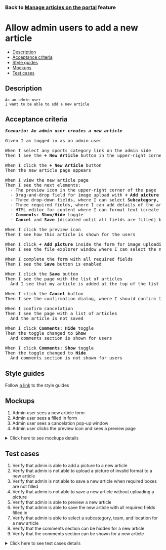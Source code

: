 ### Back to [Manage articles on the portal](../../README.md) feature

# Allow admin users to add a new article

- [Description](#description)
- [Acceptance criteria](#acceptance-criteria)
- [Style guides](#style-guides)
- [Mockups](#mockups)
- [Test cases](#test-cases)

## Description

    As an admin user
    I want to be able to add a new article

## Acceptance criteria

<pre>
<b><i>Scenario: An admin user creates a new article</i></b>

Given I am logged in as an admin user

When I select any sports category link on the admin side
Then I see the <b>+ New Article</b> button in the upper-right corner of the page

When I click the <b>+ New Article</b> button
Then the new article page appears

When I view the new article page
Then I see the next elements:
  - The preview icon in the upper-right corner of the page
  - Drag-and-drop field for image upload with <b>+ Add picture</b> link (required field)
  - Three drop-down fields, where I can select <b>Subcategory</b>, <b>Team</b>, and <b>Location</b>
  - Three required fields, where I can add details of the article: <b>Alt.</b>, <b>Article headline</b>, and <b>Caption</b>
  - HTML editor for content where I can format text (create a header, paragraph or list, manage font style and text aligning) (required field)
  - <b>Comments: Show/Hide</b> toggle
  - <b>Cancel</b> and <b>Save</b> (disabled until all fields are filled) buttons in the upper-right corner of the page

When I click the preview icon
Then I see how this article is shown for the users

When I click <b>+ Add picture</b> inside the form for image uploading
Then I see the file explorer window where I can select the needed image

When I complete the form with all required fields
Then I see the <b>Save</b> button is enabled

When I click the <b>Save</b> button
Then I see the page with the list of articles
  And I see that my article is added at the top of the list in <b>Unpublished</b> state

When I click the <b>Cancel</b> button
Then I see the confirmation dialog, where I should confirm that I want to leave the form without saving changes

When I confirm cancelation
Then I see the page with a list of articles
  And the article is not saved

When I click <b>Comments: Hide</b> toggle
Then the toggle changed to <b>Show</b>
  And comments section is shown for users

When I click <b>Comments: Show</b> toggle
Then the toggle changed to <b>Hide</b>
  And comments section is not shown for users
</pre>

## Style guides

Follow [a link](https://www.figma.com/proto/0zkkf5WC77OSpvyD6YXpFE/Style-guides?page-id=0%3A1&node-id=19%3A5368&viewport=266%2C48%2C0.54&scaling=min-zoom&starting-point-node-id=19%3A5368) to the style guides

## Mockups

1. Admin user sees a new article form
2. Admin user sees a filled in form
3. Admin user sees a cancelation pop-up window
4. Admin user clicks the preview icon and sees a preview page

<details>
  <summary>Click here to see mockups details</summary>

**1. Admin user sees a new article form:**

![Admin user sees a new article form](/sports_hub_portal/desktop_application_features/manage_articles/images/article_empty_form.png)

**2. Admin user sees a filled in form:**

![Admin user sees a filled in form](/sports_hub_portal/desktop_application_features/manage_articles/images/article_filled_form.png)

**3. Admin user sees a cancelation pop-up window:**

![Admin user sees a cancelation pop-up window](/sports_hub_portal/desktop_application_features/manage_articles/images/cancel_popup.png)

**4. Admin user clicks the preview icon and sees a preview page:**

![Admin user clicks the preview icon and sees a preview page](/sports_hub_portal/desktop_application_features/manage_articles/images/article_preview_page.png)

</details>

## Test cases

1. Verify that admin is able to add a picture to a new article
2. Verify that admin is not able to upload a picture of invalid format to a new article
3. Verify that admin is not able to save a new article when required boxes are not filled
4. Verify that admin is not able to save a new article without uploading a picture
5. Verify that admin is able to preview a new article
6. Verify that admin is able to save the new article with all required fields filled in
7. Verify that admin is able to select a subcategory, team, and location for a new article
8. Verify that the comments section can be hidden for a new article
9. Verify that the comments section can be shown for a new article

<details>
  <summary>Click here to see test cases details</summary>

### **#1. Verify that admin is able to add a picture to a new article**

|Preconditions|Steps|Expected result
--------------|-----|----------
|- Log in with admin account</br>- Go to the category configuration page|1) Click <b>+ New Article</b> button</br>2) In the <b>Picture</b> section, click <b>+Add picture</b></br>3) Choose the picture with the valid format (.jpg, .png, .jpeg, .tif)</br>4) Fill in all required fields</br>5) Click <b>Save</b>|5) Admin user is redirected to the list of articles. The article is saved and appears at the top of the list in <b>Unpublished</b> state|

### **#2. Verify that admin is not able to upload a picture of invalid format to a new article**

|Preconditions|Steps|Expected result
--------------|-----|----------
|- Log in with admin account</br>- Go to the category configuration page|1) Click <b>+ New Article</b></br>2) In the <b>Picture</b> section, click <b>+Add picture</b></br>3) Choose the picture with the invalid format (any file format except .jpg, .png, .jpeg, .tif)</br>4) Fill in all required fields</br>5) Click <b>Save</b>|5) The validation message "Only .jpg, .png, .jpeg, .tif formats are allowed" appears|

### **#3. Verify that admin is not able to save a new article when required boxes are not filled**

|Preconditions|Steps|Expected result
--------------|-----|----------
|- Log in with admin account</br>- Go to the category configuration page|1) Click <b>+ New Article</b></br>2) In the <b>Picture</b> section, click <b>+Add picture</b></br>3) Select a picture with the valid format (.jpg, .png, .jpeg, .tif)</br>4) Do not fill in the <b>Alt.</b> required field</br>5) Fill in all the rest required fields</br>6) Click <b>Save</b></br>7) Do not fill in the <b>Article headline</b> required field</br>8) Fill in all the rest required fields</br>9) Click <b>Save</b></br>10) Do not fill in the <b>Caption</b> required field</br>11) Fill in all the rest required fields</br>12) Click <b>Save</b></br>13) Do not fill in the <b>Content</b> required field</br>14) Fill in all the rest required fields</br>15) Click <b>Save</b>|6) The required fields are highlighted in red. The validation message "Fill in all required fields" appears</br>9) The required fields are highlighted in red. The validation message "Fill in all required fields" appears</br>12) The required fields are highlighted in red. The validation message "Fill in all required fields" appears</br>15) The required fields are highlighted in red. The validation message "Fill in all required fields" appears|

### **#4. Verify that admin is not able to save a new article without uploading a picture**

|Preconditions|Steps|Expected result
--------------|-----|----------
|- Log in with admin account</br>- Go to the category configuration page|1) Click <b>+ New Article</b></br>2) Do not upload file</br>3) Fill in all required fields</br>4) Click <b>Save</b>|4) The field is highlighted in red. The validation message "Please, upload a photo" is shown|

### **#5. Verify that admin is able to preview a new article**

|Preconditions|Steps|Expected result
--------------|-----|----------
|- Log in with admin account</br>- Go to the category configuration page |1) Click <b>+ New Article</b></br>2) Fill in all required fields</br>3) Change the subcategory, team, and location</br>4) Click the preview icon</br>5) Click the <b>Back to edit page</b> button|4) The article is shown as it will look for users</br>5) The article is back to edit mode|

### **#6. Verify that admin is able to save the new article with all required fields filled in**

|Preconditions|Steps|Expected result
--------------|-----|----------
|- Log in with admin account</br>- Go to the category configuration page|1) Click <b>+ New Article</b></br>2) Fill in all required fields</br>3) Click <b>Save</b>|3) Admin user is redirected to the list of articles. The article is saved with all information and appears at the top of the list in <b>Unpublished</b> state|

### **#7. Verify that admin is able to select a subcategory, team, and location for a new article**

|Preconditions|Steps|Expected result
--------------|-----|----------
|- Log in with admin account</br>- Go to the category configuration page|1) Click <b>+ New Article</b></br>2) Fill in all required fields</br>3) Change the subcategory, team, and location</br>4) Click <b>Save</b>|3) Admin user is redirected to the list of articles. The article is saved with all information and appears at the top of the list in <b>Unpublished</b> state|

### **#8. Verify that the comments section can be hidden for a new article**

|Preconditions|Steps|Expected result
--------------|-----|----------
|- Log in with admin account</br>- Go to the category configuration page|1) Click <b>+ New Article</b></br>2) Fill in all required fields</br>3) Click the <b>Comments: Show</b> toggle</br>4) Click <b>Save</b>|3) The <b>Comments: Show</b> toggle changed to <b>Hide</b></br>4) The article is saved but the comments section is not shown for users|

### **#9. Verify that the comments section can be shown for a new article**

|Preconditions|Steps|Expected result
--------------|-----|----------
|- Log in with admin account</br>- Go to the category configuration page|1) Click <b>+ New Article</b></br>2) Fill in all required fields</br>3) Click the <b>Comments: Hide</b> toggle</br>4) Click <b>Save</b>|4) The article is saved with the comments section shown for users|

</details>
